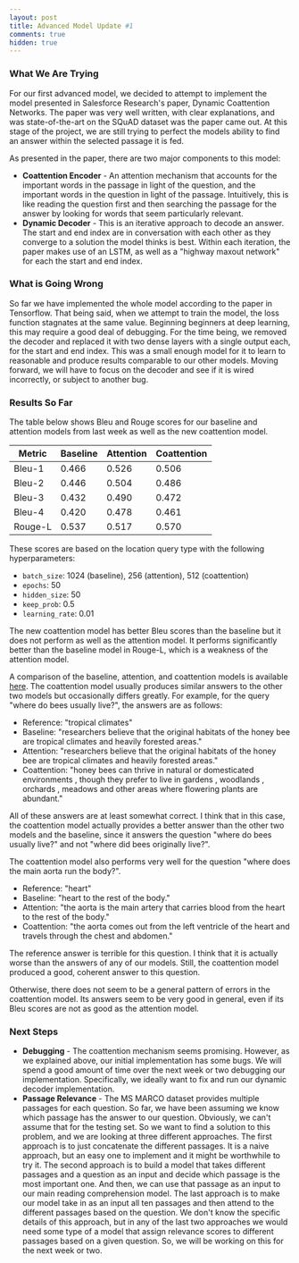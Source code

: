 ```yaml
---
layout: post
title: Advanced Model Update #1
comments: true
hidden: true
---
```


### [](#header-3)What We Are Trying
For our first advanced model, we decided to attempt to implement the model presented in Salesforce Research's paper, Dynamic Coattention Networks. The paper was very well written, with clear explanations, and was state-of-the-art on the SQuAD dataset was the paper came out. At this stage of the project, we are still trying to perfect the models ability to find an answer within the selected passage it is fed.

As presented in the paper, there are two major components to this model:

- **Coattention Encoder** - An attention mechanism that accounts for the important words in the passage in light of the question, and the important words in the question in light of the passage. Intuitively, this is like reading the question first and then searching the passage for the answer by looking for words that seem particularly relevant.
- **Dynamic Decoder** - This is an iterative approach to decode an answer. The start and end index are in conversation with each other as they converge to a solution the model thinks is best. Within each iteration, the paper makes use of an LSTM, as well as a "highway maxout network" for each the start and end index.

### [](#header-3)What is Going Wrong
So far we have implemented the whole model according to the paper in Tensorflow. That being said, when we attempt to train the model, the loss function stagnates at the same value. Beginning beginners at deep learning, this may require a good deal of debugging. For the time being, we removed the decoder and replaced it with two dense layers with a single output each, for the start and end index. This was a small enough model for it to learn to reasonable and produce results comparable to our other models. Moving forward, we will have to focus on the decoder and see if it is wired incorrectly, or subject to another bug.

### [](#header-3)Results So Far

The table below shows Bleu and Rouge scores for our baseline and attention
models from last week as well as the new coattention model.

| Metric  | Baseline            | Attention          | Coattention         |
| ------- | ------------------- | ------------------ | ------------------- |
| Bleu-1  | 0.466 | 0.526 | 0.506  |
| Bleu-2  | 0.446     | 0.504  | 0.486  |
| Bleu-3  | 0.432 | 0.490 | 0.472  |
| Bleu-4  | 0.420 | 0.478 | 0.461 |
| Rouge-L | 0.537      | 0.517     | 0.570      |

These scores are based on the location query type with the following hyperparameters:
 - `batch_size`: 1024 (baseline), 256 (attention), 512 (coattention)
 - `epochs`: 50
 - `hidden_size`: 50
 - `keep_prob`: 0.5
 - `learning_rate`: 0.01

The new coattention model has better Bleu scores than the baseline but it does not
perform as well as the attention model. It performs significantly better than the
baseline model in Rouge-L, which is a weakness of the attention model.

A comparison of the baseline, attention, and coattention models is available
[here](https://tgilbrough.github.io/cse481n-blog/blog/error_analysis/week6.html).
The coattention model usually produces similar answers to the other two models
but occasionally differs greatly. For example, for the query "where do bees usually live?",
the answers are as follows:
 - Reference: "tropical climates"
 - Baseline: "researchers believe that the original habitats of the honey bee are tropical climates and heavily forested areas."
 - Attention: "researchers believe that the original habitats of the honey bee are tropical climates and heavily forested areas."
 - Coattention: "honey bees can thrive in natural or domesticated environments , though they prefer to live in gardens , woodlands , orchards , meadows and other areas where flowering plants are abundant."

All of these answers are at least somewhat correct. I think that in this case, the
coattention model actually provides a better answer than the other two models and the baseline,
since it answers the question "where do bees usually live?" and not "where did bees originally live?".

The coattention model also performs very well for the question "where does the main aorta run the body?".
 - Reference: "heart"
 - Baseline: "heart to the rest of the body."
 - Attention: "the aorta is the main artery that carries blood from the heart to the rest of the body."
 - Coattention: "the aorta comes out from the left ventricle of the heart and travels through the chest and abdomen."

The reference answer is terrible for this question. I think that it is actually worse than the
answers of any of our models. Still, the coattention model produced a good, coherent answer to this
question.

Otherwise, there does not seem to be a general pattern of errors in the coattention model.
Its answers seem to be very good in general, even if its Bleu scores are not as good as the
attention model.

### [](#header-3)Next Steps

- **Debugging** - The coattention mechanism seems promising. However, as we explained above, our initial implementation has some bugs. We will spend a good amount of time over the next week or two debugging our implementation. Specifically, we ideally want to fix and run our dynamic decoder implementation.
- **Passage Relevance** - The MS MARCO dataset provides multiple passages for each question. So far, we have been assuming we know which passage has the answer to our question. Obviously, we can't assume that for the testing set. So we want to find a solution to this problem, and we are looking at three different approaches. The first approach is to just concatenate the different passages. It is a naive approach, but an easy one to implement and it might be worthwhile to try it. The second approach is to build a model that takes different passages and a question as an input and decide which passage is the most important one. And then, we can use that passage as an input to our main reading comprehension model. The last approach is to make our model take in as an input all ten passages and then attend to the different passages based on the question. We don't know the specific details of this approach, but in any of the last two approaches we would need some type of a model that assign relevance scores to different passages based on a given question. So, we will be working on this for the next week or two.
